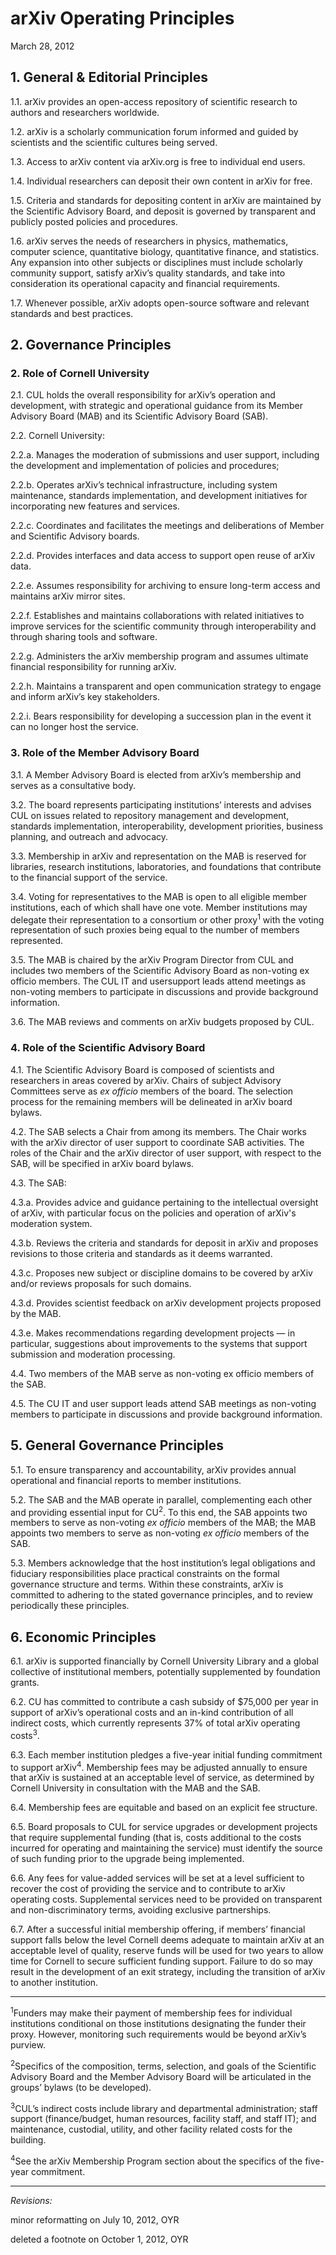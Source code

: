 # arXiv Operating Principles

March 28, 2012

## 1. General & Editorial Principles

1.1. arXiv provides an open-access repository of scientific research to authors and researchers
worldwide.

1.2. arXiv is a scholarly communication forum informed and guided by scientists and the
scientific cultures being served.

1.3. Access to arXiv content via arXiv.org is free to individual end users.

1.4. Individual researchers can deposit their own content in arXiv for free.

1.5. Criteria and standards for depositing content in arXiv are maintained by the Scientific
Advisory Board, and deposit is governed by transparent and publicly posted policies and
procedures.

1.6. arXiv serves the needs of researchers in physics, mathematics, computer science, quantitative
biology, quantitative finance, and statistics. Any expansion into other subjects or disciplines
must include scholarly community support, satisfy arXiv’s quality standards, and take into
consideration its operational capacity and financial requirements.

1.7. Whenever possible, arXiv adopts open-source software and relevant standards and best
practices.

## 2. Governance Principles

### 2. Role of Cornell University

2.1. CUL holds the overall responsibility for arXiv’s operation and development, with strategic
and operational guidance from its Member Advisory Board (MAB) and its Scientific
Advisory Board (SAB).

2.2. Cornell University:

2.2.a. Manages the moderation of submissions and user support, including the development
and implementation of policies and procedures;

2.2.b. Operates arXiv’s technical infrastructure, including system maintenance, standards
implementation, and development initiatives for incorporating new features and
services.

2.2.c. Coordinates and facilitates the meetings and deliberations of Member and Scientific
Advisory boards.

2.2.d. Provides interfaces and data access to support open reuse of arXiv data.

2.2.e. Assumes responsibility for archiving to ensure long-term access and maintains arXiv
mirror sites.

2.2.f. Establishes and maintains collaborations with related initiatives to improve services
for the scientific community through interoperability and through sharing tools and
software.

2.2.g. Administers the arXiv membership program and assumes ultimate financial
responsibility for running arXiv.

2.2.h. Maintains a transparent and open communication strategy to engage and inform
arXiv’s key stakeholders.

2.2.i. Bears responsibility for developing a succession plan in the event it can no longer host
the service.

### 3. Role of the Member Advisory Board

3.1. A Member Advisory Board is elected from arXiv’s membership and serves as a consultative
body.

3.2. The board represents participating institutions’ interests and advises CUL on issues related to
repository management and development, standards implementation, interoperability,
development priorities, business planning, and outreach and advocacy.

3.3. Membership in arXiv and representation on the MAB is reserved for libraries, research
institutions, laboratories, and foundations that contribute to the financial support of the
service.

3.4. Voting for representatives to the MAB is open to all eligible member institutions, each of
which shall have one vote. Member institutions may delegate their representation to a
consortium or other proxy<sup>1</sup> with the voting representation of such proxies being equal to the
number of members represented.

3.5. The MAB is chaired by the arXiv Program Director from CUL and includes two members of
the Scientific Advisory Board as non-voting ex officio members. The CUL IT and usersupport leads attend meetings as non-voting members to participate in discussions and
provide background information.

3.6. The MAB reviews and comments on arXiv budgets proposed by CUL.

### 4. Role of the Scientific Advisory Board

4.1. The Scientific Advisory Board is composed of scientists and researchers in areas covered by
arXiv. Chairs of subject Advisory Committees serve as _ex officio_ members of the board. The
selection process for the remaining members will be delineated in arXiv board bylaws.

4.2. The SAB selects a Chair from among its members. The Chair works with the arXiv director
of user support to coordinate SAB activities. The roles of the Chair and the arXiv director of
user support, with respect to the SAB, will be specified in arXiv board bylaws.

4.3. The SAB:

4.3.a. Provides advice and guidance pertaining to the intellectual oversight of arXiv, with
particular focus on the policies and operation of arXiv's moderation system.

4.3.b. Reviews the criteria and standards for deposit in arXiv and proposes revisions to
those criteria and standards as it deems warranted.

4.3.c. Proposes new subject or discipline domains to be covered by arXiv and/or reviews
proposals for such domains.

4.3.d. Provides scientist feedback on arXiv development projects proposed by the MAB.

4.3.e. Makes recommendations regarding development projects — in particular, suggestions
about improvements to the systems that support submission and moderation
processing.

4.4. Two members of the MAB serve as non-voting ex officio members of the SAB.

4.5. The CU IT and user support leads attend SAB meetings as non-voting members to
participate in discussions and provide background information.

## 5. General Governance Principles

5.1. To ensure transparency and accountability, arXiv provides annual operational and financial
reports to member institutions.

5.2. The SAB and the MAB operate in parallel, complementing each other and providing
essential input for CU<sup>2</sup>. To this end, the SAB appoints two members to serve as non-voting
_ex officio_ members of the MAB; the MAB appoints two members to serve as non-voting _ex
officio_ members of the SAB.

5.3. Members acknowledge that the host institution’s legal obligations and fiduciary
responsibilities place practical constraints on the formal governance structure and terms. Within these constraints, arXiv is committed to adhering to the stated governance principles,
and to review periodically these principles.

## 6. Economic Principles

6.1. arXiv is supported financially by Cornell University Library and a global collective of
institutional members, potentially supplemented by foundation grants.

6.2. CU has committed to contribute a cash subsidy of $75,000 per year in support of arXiv’s
operational costs and an in-kind contribution of all indirect costs, which currently represents
37% of total arXiv operating costs<sup>3</sup>.

6.3. Each member institution pledges a five-year initial funding commitment to support arXiv<sup>4</sup>. Membership fees may be adjusted annually to ensure that arXiv is sustained at an acceptable level of service, as determined by Cornell University in consultation with the MAB and the SAB.

6.4. Membership fees are equitable and based on an explicit fee structure.

6.5. Board proposals to CUL for service upgrades or development projects that require
supplemental funding (that is, costs additional to the costs incurred for operating and
maintaining the service) must identify the source of such funding prior to the upgrade being
implemented.

6.6. Any fees for value-added services will be set at a level sufficient to recover the cost of
providing the service and to contribute to arXiv operating costs. Supplemental services need
to be provided on transparent and non-discriminatory terms, avoiding exclusive partnerships.

6.7. After a successful initial membership offering, if members’ financial support falls below the
level Cornell deems adequate to maintain arXiv at an acceptable level of quality, reserve
funds will be used for two years to allow time for Cornell to secure sufficient funding
support. Failure to do so may result in the development of an exit strategy, including the
transition of arXiv to another institution.

***
<sup>1</sup>Funders may make their payment of membership fees for individual institutions conditional on those institutions designating the funder their proxy. However, monitoring such requirements would be beyond arXiv’s purview.

<sup>2</sup>Specifics of the composition, terms, selection, and goals of the Scientific Advisory Board and the Member
Advisory Board will be articulated in the groups’ bylaws (to be developed). 

<sup>3</sup>CUL’s indirect costs include library and departmental administration; staff support (finance/budget, human resources, facility staff, and staff IT); and maintenance, custodial, utility, and other facility related costs for the building. 

<sup>4</sup>See the arXiv Membership Program section about the specifics of the five-year commitment. 

***
_Revisions:_

minor reformatting on July 10, 2012, OYR

deleted a footnote on October 1, 2012, OYR
